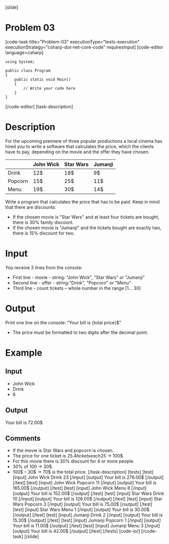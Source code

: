 [slide]
# Problem 03
[code-task title="Problem-03" executionType="tests-execution" executionStrategy="csharp-dot-net-core-code" requiresInput]
[code-editor language=csharp]
```
using System;

public class Program
{
	public static void Main()
	{
		// Write your code here
	}
}
```
[/code-editor]
[task-description]
# Description
For the upcoming premiere of three popular productions a local cinema has hired you to write a software that calculates the price, which the clients have to pay, depending on the movie and the offer they have chosen.

|   | John Wick | Star Wars | Jumanji |
|---|---|---|---|
| Drink | 12$ | 18$ | 9$ |
| Popcorn | 15$ | 25$ | 11$ |
| Menu | 19$ | 30$ | 14$ |

Write a program that calculates the price that has to be paid. Keep in mind that there are discounts:
- If the chosen movie is "Star Wars" and at least four tickets are bought, there is 30% family discount.
- If the chosen movie is "Jumanji" and the tickets bought are exactly two, there is 15% discount for two.

# Input
You receive 3 lines from the console:
- First line - movie - string: "John Wick", "Star Wars" or "Jumanji"
- Second line - offer - string:"Drink", "Popcorn" or "Menu"
- Third line - count tickets – whole number in the range [1… 30]

# Output
Print one line on the console: "Your bill is \{total price\}$"
 * The price must be formatted to two digits after the decimal point.

# Example
## Input
- John Wick
- Drink
- 6

## Output
Your bill is 72.00$

## Comments
- If the movie is Star Wars and popcorn is chosen. 
- The price for one ticket is 25$. 4 tickets each 25$ -> 100$. 
- For this movie there is 30% discount for 4 or more people. 
- 30% of 100 -> 30$. 
- 100$ – 30$ -> 70$ is the total price.
[/task-description]
[tests]
[test]
[input]
John Wick
Drink
23
[/input]
[output]
Your bill is 276.00$
[/output]
[/test]
[test]
[input]
John Wick
Popcorn
11
[/input]
[output]
Your bill is 165.00$
[/output]
[/test]
[test]
[input]
John Wick
Menu
8
[/input]
[output]
Your bill is 152.00$
[/output]
[/test]
[test]
[input]
Star Wars
Drink
10
[/input]
[output]
Your bill is 126.00$
[/output]
[/test]
[test]
[input]
Star Wars
Popcorn
3
[/input]
[output]
Your bill is 75.00$
[/output]
[/test]
[test]
[input]
Star Wars
Menu
1
[/input]
[output]
Your bill is 30.00$
[/output]
[/test]
[test]
[input]
Jumanji
Drink
2
[/input]
[output]
Your bill is 15.30$
[/output]
[/test]
[test]
[input]
Jumanji
Popcorn
1
[/input]
[output]
Your bill is 11.00$
[/output]
[/test]
[test]
[input]
Jumanji
Menu
3
[/input]
[output]
Your bill is 42.00$
[/output]
[/test]
[/tests]
[code-io/]
[/code-task]
[/slide]